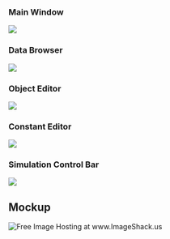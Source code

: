### Main Window ###
<img src='http://i43.tinypic.com/2m2b13l.png'>

<h3>Data Browser</h3>
<img src='http://i44.tinypic.com/14jyhhi.png'>

<h3>Object Editor</h3>
<img src='http://i44.tinypic.com/oj4ky8.png'>

<h3>Constant Editor</h3>
<img src='http://i43.tinypic.com/9usx0j.png'>

<h3>Simulation Control Bar</h3>
<img src='http://i43.tinypic.com/65sbb5.png'>


<h2>Mockup</h2>

<img src='http://img223.imageshack.us/img223/8167/fizzixmockupmr6.png' alt='Free Image Hosting at www.ImageShack.us' border='0' />
